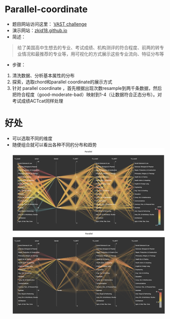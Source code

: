 # Parallel-coordinate  

- 题目网站访问这里： [VAST challenge](http://vacommunity.org/ieeevpg/viscontest/2015/)  
- 演示网站：[zkid18.github.io](https://zkid18.github.io/data_visualization_project/)
- 简述：
> 给了美国高中生想去的专业、考试成绩、机构测评的符合程度、前两的转专业情况和最推荐的专业等，用可视化的方式展示这些专业流向、特征分布等

- 步骤：
1. 清洗数据、分析基本属性的分布  
2. 探索，选取chord和parallel coordinate的展示方式  
3. 针对 parallel coordinate ，首先根据出现次数resample到两千条数据，然后把符合程度（good-moderate-bad）映射到1-4（让数据符合正态分布）。对考试成绩ACTcat同样处理  

# 好处  
- 可以选取不同的维度  
- 随便组合就可以看出各种不同的分布和趋势  
  ![](https://github.com/qinshimeng18/Parallel-coordinate/blob/master/parallel.png)
  ![](https://github.com/qinshimeng18/Parallel-coordinate/blob/master/parallel_select.png)
